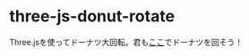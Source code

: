 # three-js-donut-rotate
Three.jsを使ってドーナツ大回転。君も[ここ](https://rutilicus.github.io/three-js-donut-rotate/)でドーナツを回そう！
